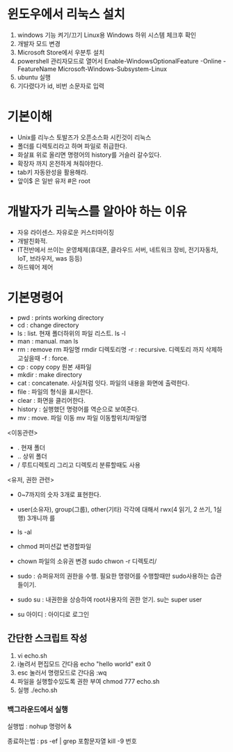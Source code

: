 # 윈도우에서 리눅스 설치
1. windows 기능 켜기/끄기
	Linux용 Windows 하위 시스템 체크후 확인
1. 개발자 모드 변경
1. Microsoft Store에서 우분투 설치
1. powershell 관리자모드로 열어서
	Enable-WindowsOptionalFeature -Online -FeatureName Microsoft-Windows-Subsystem-Linux
1. ubuntu 실행
1. 기다렸다가 id, 비번 소문자로 입력

# 기본이해
- Unix를 리누스 토발즈가 오픈소스화 시킨것이 리눅스
- 폴더를 디렉토리라고 하며 파일로 취급한다.
- 화살표 위로 올리면 명령어의 history를 거슬러 갈수있다.
- 확장자 까지 온전하게 쳐줘야한다.
- tab키 자동완성을 활용해라.
- 앞이$ 은 일반 유저 #은 root


# 개발자가 리눅스를 알아야 하는 이유
- 자유 라이센스. 자유로운 커스터마이징
- 개발친화적.
- IT전반에서 쓰이는 운영체제(휴대폰, 클라우드 서버, 네트워크 장비, 전기자동차, IoT, 브라우저, was 등등)
- 하드웨어 제어



# 기본명령어
- pwd : prints working directory
- cd : change directory
- ls : list. 현재 폴더하위의 파일 리스트.
	ls -l
- man : manual.
	man ls
- rm : remove
	rm 파일명
	rmdir 디렉토리명
	-r : recursive. 디렉토리 까지 삭제하고싶을때
	-f : force. 
- cp : copy
	copy 원본 새파일
- mkdir : make directory
- cat : concatenate. 사실처럼 잇다.  파일의 내용을 화면에 출력한다.
- file : 파일의 형식을 표시한다.
- clear : 화면을 클리어한다.
- history : 실행했던 명령어를 역순으로 보여준다.
- mv : move. 파일 이동
	mv 파일 이동할위치/파일명

<이동관련>
- . 현재 폴더
- .. 상위 폴더
- / 루트디렉토리   그리고 디렉토리 분류할때도 사용

<유저, 권한 관련>
- 0~7까지의 숫자 3개로 표현한다.
- user(소유자), group(그룹), other(기타) 각각에 대해서 rwx(4 읽기, 2 쓰기, 1실행) 3개니까 를


- ls -al
- chmod 퍼미션값 변경할파일
- chown 파일의 소유권 변경
	sudo chwon -r 디렉토리/
- sudo : 슈퍼유저의 권한을 수행. 필요한 명령어를 수행할때만 sudo사용하는 습관들이기.
- sudo su : 내권한을 상승하여 root사용자의 권한 얻기. su는 super user
- su 아이디 : 아이디로 로그인


## 간단한 스크립트 작성
1. vi echo.sh
2. i눌려서 편집모드 간다음
	echo "hello world"
	exit 0
3. esc 눌러서 명령모드로 간다음 :wq
4. 파일을 실행할수있도록 권한 부여
	chmod 777 echo.sh
6. 실행
	./echo.sh

### 백그라운드에서 실행
실행법 : nohup 명령어 &

종료하는법 : ps -ef | grep 포함문자열
			kill -9 번호